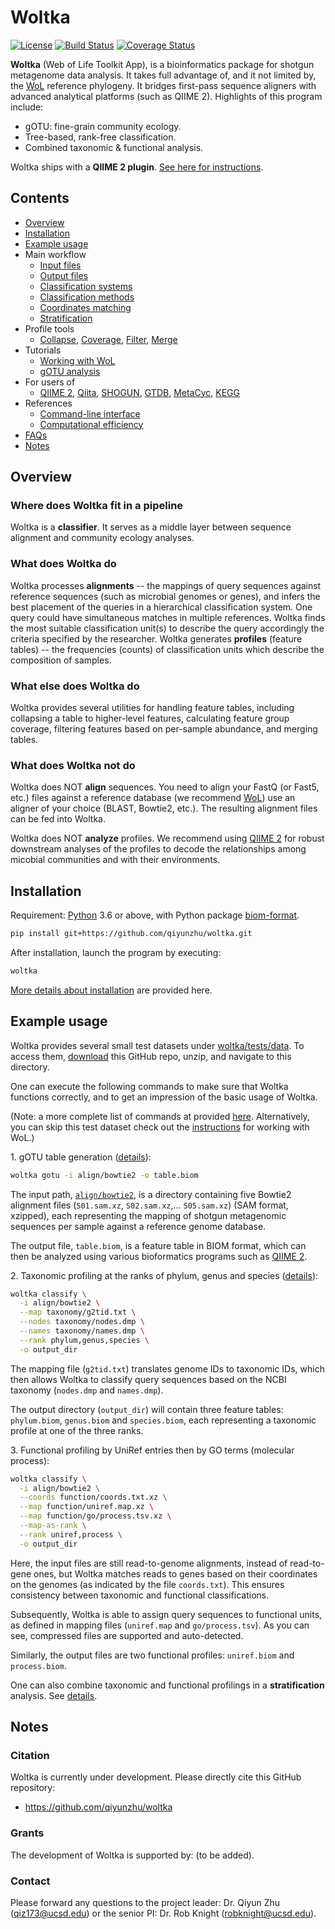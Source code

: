 # Woltka

[![License](https://img.shields.io/badge/License-BSD%203--Clause-blue.svg)](https://opensource.org/licenses/BSD-3-Clause)
[![Build Status](https://travis-ci.org/qiyunzhu/woltka.svg?branch=master)](https://travis-ci.org/qiyunzhu/woltka)
[![Coverage Status](https://coveralls.io/repos/github/qiyunzhu/woltka/badge.svg?branch=master)](https://coveralls.io/github/qiyunzhu/woltka?branch=master)

**Woltka** (Web of Life Toolkit App), is a bioinformatics package for shotgun metagenome data analysis. It takes full advantage of, and it not limited by, the [WoL](https://biocore.github.io/wol/) reference phylogeny. It bridges first-pass sequence aligners with advanced analytical platforms (such as QIIME 2). Highlights of this program include:

- gOTU: fine-grain community ecology.
- Tree-based, rank-free classification.
- Combined taxonomic & functional analysis.

Woltka ships with a **QIIME 2 plugin**. [See here for instructions](woltka/q2).

## Contents

- [Overview](#overview)
- [Installation](#installation)
- [Example usage](#example-usage)
- Main workflow
  - [Input files](doc/input.md)
  - [Output files](doc/output.md)
  - [Classification systems](doc/hierarchy.md)
  - [Classification methods](doc/classify.md)
  - [Coordinates matching](doc/ordinal.md)
  - [Stratification](doc/stratify.md)
- Profile tools
  - [Collapse](doc/collapse.md), [Coverage](doc/coverage.md), [Filter](doc/filter.md), [Merge](doc/merge.md)
- Tutorials
  - [Working with WoL](doc/wol.md)
  - [gOTU analysis](doc/gotu.md)
- For users of
  - [QIIME 2](woltka/q2), [Qiita](doc/app.md#qiita), [SHOGUN](doc/wol.md#sequence-alignment), [GTDB](doc/gtdb.md), [MetaCyc](doc/metacyc.md), [KEGG](doc/kegg.md)
- References
  - [Command-line interface](doc/cli.md)
  - [Computational efficiency](doc/perform.md)
- [FAQs](#doc/faq.md)
- [Notes](#notes)


## Overview

### Where does Woltka fit in a pipeline

Woltka is a **classifier**. It serves as a middle layer between sequence alignment and community ecology analyses.

### What does Woltka do

Woltka processes **alignments** -- the mappings of query sequences against reference sequences (such as microbial genomes or genes), and infers the best placement of the queries in a hierarchical classification system. One query could have simultaneous matches in multiple references. Woltka finds the most suitable classification unit(s) to describe the query accordingly the criteria specified by the researcher. Woltka generates **profiles** (feature tables) -- the frequencies (counts) of classification units which describe the composition of samples.

### What else does Woltka do

Woltka provides several utilities for handling feature tables, including collapsing a table to higher-level features, calculating feature group coverage, filtering features based on per-sample abundance, and  merging tables.

### What does Woltka not do

Woltka does NOT **align** sequences. You need to align your FastQ (or Fast5, etc.) files against a reference database (we recommend [WoL](https://biocore.github.io/wol/)) use an aligner of your choice (BLAST, Bowtie2, etc.). The resulting alignment files can be fed into Woltka.

Woltka does NOT **analyze** profiles. We recommend using [QIIME 2](https://qiime2.org/) for robust downstream analyses of the profiles to decode the relationships among micobial communities and with their environments.


## Installation

Requirement: [Python](https://www.python.org/) 3.6 or above, with Python package [biom-format](http://biom-format.org/).

```bash
pip install git+https://github.com/qiyunzhu/woltka.git
```

After installation, launch the program by executing:

```bash
woltka
```

[More details about installation](doc/install.md) are provided here.

## Example usage

Woltka provides several small test datasets under [woltka/tests/data](woltka/tests/data). To access them, [download](https://github.com/qiyunzhu/woltka/archive/master.zip) this GitHub repo, unzip, and navigate to this directory.

One can execute the following commands to make sure that Woltka functions correctly, and to get an impression of the basic usage of Woltka.

(Note: a more complete list of commands at provided [here](woltka/tests/data). Alternatively, you can skip this test dataset check out the [instructions](doc/wol.md) for working with WoL.)

1\. gOTU table generation ([details](doc/gotu.md)):

```bash
woltka gotu -i align/bowtie2 -o table.biom
```

The input path, [`align/bowtie2`](woltka/tests/data/align/bowtie2), is a directory containing five Bowtie2 alignment files (`S01.sam.xz`, `S02.sam.xz`,... `S05.sam.xz`) (SAM format, xzipped), each representing the mapping of shotgun metagenomic sequences per sample against a reference genome database.

The output file, `table.biom`, is a feature table in BIOM format, which can then be analyzed using various bioformatics programs such as [QIIME 2](https://qiime2.org/).

2\. Taxonomic profiling at the ranks of phylum, genus and species ([details](doc/hierarchy.md)):

```bash
woltka classify \
  -i align/bowtie2 \
  --map taxonomy/g2tid.txt \
  --nodes taxonomy/nodes.dmp \
  --names taxonomy/names.dmp \
  --rank phylum,genus,species \
  -o output_dir
```

The mapping file (`g2tid.txt`) translates genome IDs to taxonomic IDs, which then allows Woltka to classify query sequences based on the NCBI taxonomy (`nodes.dmp` and `names.dmp`).

The output directory (`output_dir`) will contain three feature tables: `phylum.biom`, `genus.biom` and `species.biom`, each representing a taxonomic profile at one of the three ranks.

3\. Functional profiling by UniRef entries then by GO terms (molecular process):

```bash
woltka classify \
  -i align/bowtie2 \
  --coords function/coords.txt.xz \
  --map function/uniref.map.xz \
  --map function/go/process.tsv.xz \
  --map-as-rank \
  --rank uniref,process \
  -o output_dir
```

Here, the input files are still read-to-genome alignments, instead of read-to-gene ones, but Woltka matches reads to genes based on their coordinates on the genomes (as indicated by the file `coords.txt`). This ensures consistency between taxonomic and functional classifications.

Subsequently, Woltka is able to assign query sequences to functional units, as defined in mapping files (`uniref.map` and `go/process.tsv`). As you can see, compressed files are supported and auto-detected.

Similarly, the output files are two functional profiles: `uniref.biom` and `process.biom`.

One can also combine taxonomic and functional profilings in a **stratification** analysis. See [details](doc/stratify.md).

## Notes

### Citation

Woltka is currently under development. Please directly cite this GitHub repository:

- https://github.com/qiyunzhu/woltka

### Grants

The development of Woltka is supported by: (to be added).

### Contact

Please forward any questions to the project leader: Dr. Qiyun Zhu (qiz173@ucsd.edu) or the senior PI: Dr. Rob Knight (robknight@ucsd.edu).

